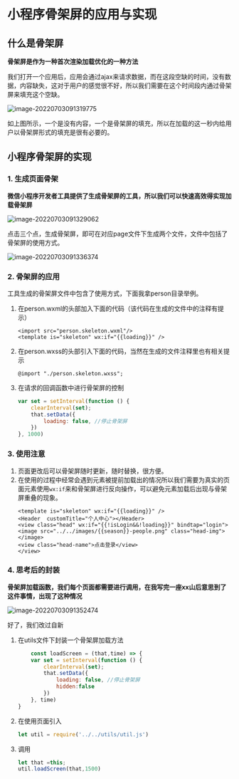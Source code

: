 # 小程序骨架屏的应用与实现

## 什么是骨架屏

**骨架屏是作为一种首次渲染加载优化的一种方法**

我们打开一个应用后，应用会通过ajax来请求数据，而在这段空缺的时间，没有数据，内容缺失，这对于用户的感觉很不好，所以我们需要在这个时间段内通过骨架屏来填充这个空缺。

![image-20220703091319775](https://raw.githubusercontent.com/hogB/Img/main/202207030913893.png)

如上图所示，一个是没有内容，一个是骨架屏的填充，所以在加载的这一秒内给用户以骨架屏形式的填充是很有必要的。
## 小程序骨架屏的实现

### 1. 生成页面骨架

**微信小程序开发者工具提供了生成骨架屏的工具，所以我们可以快速高效得实现加载骨架屏**



![image-20220703091329062](https://raw.githubusercontent.com/hogB/Img/main/202207030913094.png)

点击三个点，生成骨架屏，即可在对应page文件下生成两个文件，文件中包括了骨架屏的使用方式。

![image-20220703091336374](https://raw.githubusercontent.com/hogB/Img/main/202207030913399.png)

### 2. 骨架屏的应用

工具生成的骨架屏文件中包含了使用方式，下面我拿person目录举例。

1. 在person.wxml的头部加入下面的代码（该代码在生成的文件中的注释有提示）
    ```wxml
    <import src="person.skeleton.wxml"/>
    <template is="skeleton" wx:if="{{loading}}" />
    ```
2. 在person.wxss的头部引入下面的代码，当然在生成的文件注释里也有相关提示
    ```wxss
    @import "./person.skeleton.wxss";
    ```
3. 在请求的回调函数中进行骨架屏的控制
    ```js
    var set = setInterval(function () {
        clearInterval(set);
        that.setData({
            loading: false, //停止骨架屏
        })
    }, 1000)
    ```
### 3.  使用注意

1. 页面更改后可以骨架屏随时更新，随时替换，很方便。
2. 在使用的过程中经常会遇到元素被提前加载出的情况所以我们需要为真实的页面元素使用`wx:if`来和骨架屏进行反向操作，可以避免元素加载后出现与骨架屏重叠的现象。
    ```wxml
    <template is="skeleton" wx:if="{{loading}}" />
    <Header  customTitle="个人中心"></Header>
    <view class="head" wx:if="{{!isLogin&&!loading}}" bindtap="login">
    <image src="../../images/{{season}}-people.png" class="head-img"></image>
    <view class="head-name">点击登录</view>
    </view>
    ```
### 4. 思考后的封装
**骨架屏加载函数，我们每个页面都需要进行调用，在我写完一座xx山后意思到了这件事情，出现了这种情况**

![image-20220703091352474](https://raw.githubusercontent.com/hogB/Img/main/202207030913501.png)

好了，我们改过自新

1. 在utils文件下封装一个骨架屏加载方法
    ```js
        const loadScreen = (that,time) => {
        var set = setInterval(function () {
            clearInterval(set);
            that.setData({
                loading: false, //停止骨架屏
                hidden:false
            })
        }, time)
    }
    ```
2. 在使用页面引入
    ```js
    let util = require('../../utils/util.js')
    ```
3. 调用
    ```js
    let that =this;
    util.loadScreen(that,1500)
    ```